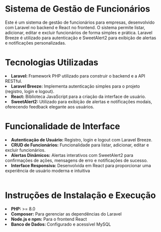 <h1>Sistema de Gestão de Funcionários</h1>

<p>
Este é um sistema de gestão de funcionários para empresas, desenvolvido com Laravel no backend e React no frontend. O sistema permite listar, adicionar, editar e excluir funcionários de forma simples e prática. Laravel Breeze é utilizado para autenticação e SweetAlert2 para exibição de alertas e notificações personalizadas.
</p>

<h1>Tecnologias Utilizadas</h1>
<li><strong>Laravel: </strong> Framework PHP utilizado para construir o backend e a API RESTful.</li>
<li><strong>Laravel Breeze:</strong> Implementa autenticação simples para o projeto (registro, login e logout).</li>
<li><strong>React:</strong> Biblioteca JavaScript para a criação da interface de usuário.</li>
<li><strong>SweetAlert2: </strong>Utilizado para exibição de alertas e notificações modais, oferecendo feedback elegante aos usuários.</li>


<h1>Funcionalidade de Interface</h1>
<li><strong>Autenticação de Usuário: </strong> Registro, login e logout com Laravel Breeze.</li>
<li><strong>CRUD de Funcionários:</strong> Funcionalidade para listar, adicionar, editar e excluir funcionários.</li>
<li><strong>Alertas Dinâmicos:</strong> Alertas interativos com SweetAlert2 para confirmações de ações, mensagens de erro e notificações de sucesso.</li>
<li><strong>Interface Responsiva: </strong>Desenvolvida em React para proporcionar uma experiência de usuário moderna e intuitiva</li>


<br>


<h1>Instruções de Instalação e Execução</h1>
<li><strong>PHP: </strong>>= 8.0</li>
<li><strong>Composer:</strong> Para gerenciar as dependências do Laravel</li>
<li><strong>Node.js e npm:</strong> Para o frontend React</li>
<li><strong>Banco de Dados: </strong> Configurado e acessível MySQL</li>


